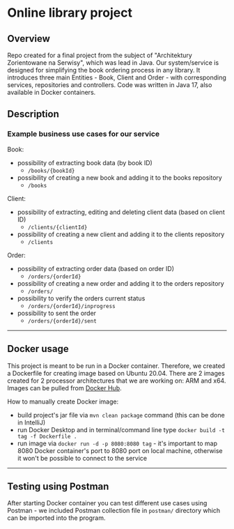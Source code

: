 # Online library project

## Overview
Repo created for a final project from the subject of "Architektury Zorientowane na Serwisy", which was lead in Java. 
Our system/service is designed for simplifying the book ordering process in any library. It introduces three main Entities - Book, Client and Order - with corresponding services, repositories and controllers. Code was written in Java 17, also available in Docker containers.

## Description

### Example business use cases for our service
Book:
- possibility of extracting book data (by book ID)
  - `/books/{bookId}`
- possibility of creating a new book and adding it to the books repository
  - `/books`


Client:
- possibility of extracting, editing and deleting client data (based on client ID)
  - `/clients/{clientId}`
- possibility of creating a new client and adding it to the clients repository
  - `/clients`


Order:
- possibility of extracting order data (based on order ID)
  - `/orders/{orderId}`
- possibility of creating a new order and adding it to the orders repository
  - `/orders/`
- possibility to verify the orders current status
  - `/orders/{orderId}/inprogress`
- possibility to sent the order
  - `/orders/{orderId}/sent`

---

## Docker usage

This project is meant to be run in a Docker container. Therefore, we created a Dockerfile for creating image based on Ubuntu 20.04.
There are 2 images created for 2 processor architectures that we are working on: ARM and x64. Images can be pulled from [Docker Hub](https://hub.docker.com/r/mrkf1/azns2021).

How to manually create Docker image:

- build project's jar file via `mvn clean package` command (this can be done in IntelliJ)
- run Docker Desktop and in terminal/command line type `docker build -t tag -f Dockerfile .`
- run image via `docker run -d -p 8080:8080 tag` - it's important to map 8080 Docker container's port to 8080 port on local machine, otherwise it won't be possible to connect to the service

---

## Testing using Postman

After starting Docker container you can test different use cases using Postman - we included Postman collection file in `postman/` directory which can be imported into the program.
